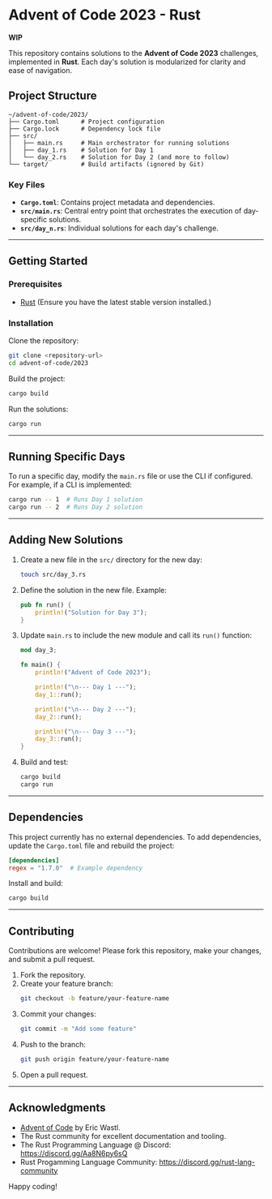 # Advent of Code 2023 - Rust
**WIP**

This repository contains solutions to the **Advent of Code 2023** challenges, implemented in **Rust**. Each day's solution is modularized for clarity and ease of navigation.

## Project Structure

```
~/advent-of-code/2023/
├── Cargo.toml      # Project configuration
├── Cargo.lock      # Dependency lock file
├── src/
│   ├── main.rs     # Main orchestrator for running solutions
│   ├── day_1.rs    # Solution for Day 1
│   └── day_2.rs    # Solution for Day 2 (and more to follow)
└── target/         # Build artifacts (ignored by Git)
```

### Key Files
- **`Cargo.toml`**: Contains project metadata and dependencies.
- **`src/main.rs`**: Central entry point that orchestrates the execution of day-specific solutions.
- **`src/day_n.rs`**: Individual solutions for each day's challenge.

---

## Getting Started

### Prerequisites
- [Rust](https://www.rust-lang.org/) (Ensure you have the latest stable version installed.)

### Installation
Clone the repository:
```bash
git clone <repository-url>
cd advent-of-code/2023
```

Build the project:
```bash
cargo build
```

Run the solutions:
```bash
cargo run
```

---

## Running Specific Days
To run a specific day, modify the `main.rs` file or use the CLI if configured. For example, if a CLI is implemented:
```bash
cargo run -- 1  # Runs Day 1 solution
cargo run -- 2  # Runs Day 2 solution
```

---

## Adding New Solutions
1. Create a new file in the `src/` directory for the new day:
   ```bash
   touch src/day_3.rs
   ```

2. Define the solution in the new file. Example:
   ```rust
   pub fn run() {
       println!("Solution for Day 3");
   }
   ```

3. Update `main.rs` to include the new module and call its `run()` function:
   ```rust
   mod day_3;

   fn main() {
       println!("Advent of Code 2023");

       println!("\n--- Day 1 ---");
       day_1::run();

       println!("\n--- Day 2 ---");
       day_2::run();

       println!("\n--- Day 3 ---");
       day_3::run();
   }
   ```

4. Build and test:
   ```bash
   cargo build
   cargo run
   ```

---

## Dependencies
This project currently has no external dependencies. To add dependencies, update the `Cargo.toml` file and rebuild the project:
```toml
[dependencies]
regex = "1.7.0"  # Example dependency
```

Install and build:
```bash
cargo build
```

---

## Contributing
Contributions are welcome! Please fork this repository, make your changes, and submit a pull request.

1. Fork the repository.
2. Create your feature branch:
   ```bash
   git checkout -b feature/your-feature-name
   ```
3. Commit your changes:
   ```bash
   git commit -m "Add some feature"
   ```
4. Push to the branch:
   ```bash
   git push origin feature/your-feature-name
   ```
5. Open a pull request.

---

## Acknowledgments
- [Advent of Code](https://adventofcode.com/) by Eric Wastl.
- The Rust community for excellent documentation and tooling.
- The Rust Programming Language @ Discord: https://discord.gg/Aa8N6py6sQ
- Rust Progamming Language Community: https://discord.gg/rust-lang-community

Happy coding!


